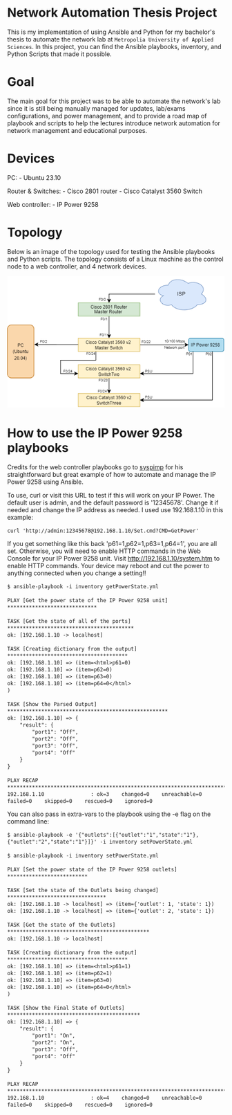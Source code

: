 # Network Automation Thesis Project

This is my implementation of using Ansible and Python for my bachelor's thesis to automate the network lab at `Metropolia University of Applied Sciences`. In this project, you can find the Ansible playbooks, inventory, and Python Scripts that made it possible.  

# Goal

The main goal for this project was to be able to automate the network's lab since it is still being manually managed for updates, lab/exams configurations, and power management, and to provide a road map of playbook and scripts to help the lectures introduce network automation for network management and educational purposes.

# Devices

PC:
    - Ubuntu 23.10

Router & Switches:
    - Cisco 2801 router
    - Cisco Catalyst 3560 Switch 

Web controller:
    - IP Power 9258

# Topology

Below is an image of the topology used for testing the Ansible playbooks and Python scripts. The topology consists of a Linux machine as the control node to a web controller, and 4 network devices.

![Getting Started](./images/Thesis_topology.png)


# How to use the IP Power 9258 playbooks

Credits for the web controller playbooks go to [syspimp](https://github.com/syspimp) for his straightforward but great example of how to automate and manage the IP Power 9258 using Ansible.

To use, curl or visit this URL to test if this will work on your IP Power. The default user is admin, and the default password is '12345678'. Change it if needed and change the IP address as needed. I used use 192.168.1.10 in this example:

```shell
curl 'http://admin:12345678@192.168.1.10/Set.cmd?CMD=GetPower'
```
If you get something like this back 'p61=1,p62=1,p63=1,p64=1', you are all set. Otherwise, you will need to enable HTTP commands in the Web Console for your IP Power 9258 unit. Visit http://192.168.1.10/system.htm to enable HTTP commands. Your device may reboot and cut the power to anything connected when you change a setting!!

```shell
$ ansible-playbook -i inventory getPowerState.yml 

PLAY [Get the power state of the IP Power 9258 unit] *****************************

TASK [Get the state of all of the ports] *****************************************
ok: [192.168.1.10 -> localhost]

TASK [Creating dictionary from the output] ***************************************
ok: [192.168.1.10] => (item=<html>p61=0)
ok: [192.168.1.10] => (item=p62=0)
ok: [192.168.1.10] => (item=p63=0)
ok: [192.168.1.10] => (item=p64=0</html>
)

TASK [Show the Parsed Output] ****************************************************
ok: [192.168.1.10] => {
    "result": {
        "port1": "Off",
        "port2": "Off",
        "port3": "Off",
        "port4": "Off"
    }
}

PLAY RECAP ***********************************************************************
192.168.1.10               : ok=3    changed=0    unreachable=0    failed=0    skipped=0    rescued=0    ignored=0     

```

You can also pass in extra-vars to the playbook using the -e flag on the command line:

```shell
$ ansible-playbook -e '{"outlets":[{"outlet":"1","state":"1"},{"outlet":"2","state":"1"}]}' -i inventory setPowerState.yml 

$ ansible-playbook -i inventory setPowerState.yml 

PLAY [Set the power state of the IP Power 9258 outlets] **************************

TASK [Set the state of the Outlets being changed] ********************************
ok: [192.168.1.10 -> localhost] => (item={'outlet': 1, 'state': 1})
ok: [192.168.1.10 -> localhost] => (item={'outlet': 2, 'state': 1})

TASK [Get the state of the Outlets] **********************************************
ok: [192.168.1.10 -> localhost]

TASK [Creating dictionary from the output] ***************************************
ok: [192.168.1.10] => (item=<html>p61=1)
ok: [192.168.1.10] => (item=p62=1)
ok: [192.168.1.10] => (item=p63=0)
ok: [192.168.1.10] => (item=p64=0</html>
)

TASK [Show the Final State of Outlets] *******************************************
ok: [192.168.1.10] => {
    "result": {
        "port1": "On",
        "port2": "On",
        "port3": "Off",
        "port4": "Off"
    }
}

PLAY RECAP ***********************************************************************
192.168.1.10               : ok=4    changed=0    unreachable=0    failed=0    skipped=0    rescued=0    ignored=0   



```
